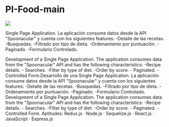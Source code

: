 # PI-Food-main

<p align='left'>
    <img src='https://res.cloudinary.com/dblc1bzmx/image/upload/v1664301565/github%20and%20more/Captura_de_Pantalla_2022-09-27_a_la_s_14.55.22_nquj2o.png'</img>
</p>


 Single Page Application. La aplicación consume datos desde la API "Spoonacular" y cuenta con los siguientes features: 
 -Detalle de las recetas. 
 -Busquedas. 
 -Filtrado por tipo de dieta. 
 -Ordenamiento por puntuación. 
 -Paginado. 
 -Formulario Controlado.  
 
Development of a Single Page Application. The application consumes data from the "Spoonacular" API and has the following characteristics: -Recipe details. - Searches. -Filter by type of diet. -Order by score. - Paginated. -Controlled Form.Desarrollo de una Single Page Application. La aplicación consume datos desde la API "Spoonacular" y cuenta con los siguientes features: -Detalle de las recetas. -Busquedas. -Filtrado por tipo de dieta. -Ordenamiento por puntuación. -Paginado. -Formulario Controlado. Development of a Single Page Application. The application consumes data from the "Spoonacular" API and has the following characteristics: -Recipe details. - Searches. -Filter by type of diet. -Order by score. - Paginated. -Controlled Form. Aptitudes: Redux.js · Node.js · Sequelize.js · React.js · JavaScript · Express.js
